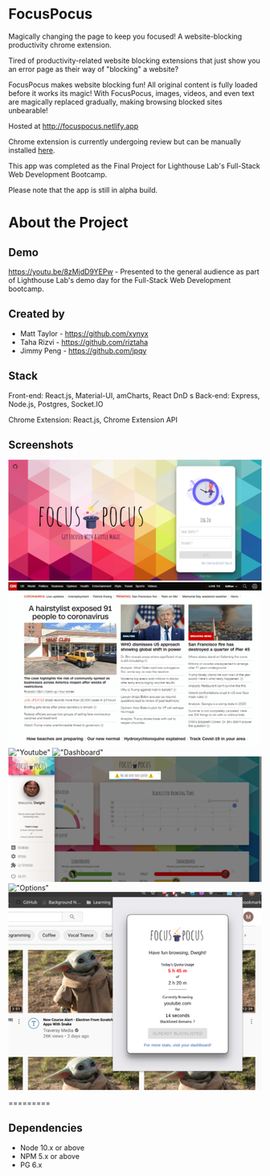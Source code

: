 # FocusPocus
Magically changing the page to keep you focused! A website-blocking productivity chrome extension.

Tired of productivity-related website blocking extensions that just show you an error page as their way of "blocking" a website? 

FocusPocus makes website blocking fun! All original content is fully loaded before it works its magic! With FocusPocus, images, videos, and even text are magically replaced gradually, making browsing blocked sites unbearable!

Hosted at http://focuspocus.netlify.app

Chrome extension is currently undergoing review but can be manually installed [here](https://github.com/LHL-FocusPocus/FocusPocus/releases).

This app was completed as the Final Project for Lighthouse Lab's Full-Stack Web Development Bootcamp. 

Please note that the app is still in alpha build.


# About the Project

## Demo
https://youtu.be/8zMjdD9YEPw - Presented to the general audience as part of Lighthouse Lab's demo day for the Full-Stack Web Development bootcamp.

## Created by
- Matt Taylor - https://github.com/xynyx
- Taha Rizvi - https://github.com/riztaha
- Jimmy Peng - https://github.com/jpqy

## Stack
Front-end: React.js, Material-UI, amCharts, React DnD
s
Back-end: Express, Node.js, Postgres, Socket.IO

Chrome Extension: React.js, Chrome Extension API

## Screenshots

!["Landing"](https://github.com/LHL-FocusPocus/FocusPocus/blob/new-gifs/screenshots/FocusPocus.png)
!["CNN"](https://github.com/LHL-FocusPocus/FocusPocus/blob/master/screenshots/FocusPocus-CNN.gif)
!["Youtube"](https://github.com/LHL-FocusPocus/FocusPocus/blob/master/screenshots/FocusPocus-Youtube.gif)
!["Dashboard"](https://github.com/LHL-FocusPocus/FocusPocus/blob/new-gifs/screenshots/dashboard2.gif)
!["Navbar"](https://github.com/LHL-FocusPocus/FocusPocus/blob/new-gifs/screenshots/Navbar.png)
!["Options"](https://github.com/LHL-FocusPocus/FocusPocus/blob/new-gifs/screenshots/options-page.gif)
!["Extension"](https://github.com/LHL-FocusPocus/FocusPocus/blob/new-gifs/screenshots/extension.png)

=========

<!-- ## Getting Started

1. Create the `.env` by using `.env.example` as a reference: `cp .env.example .env`
2. Update the .env file with your correct local information 
  - username: `labber` 
  - password: `labber` 
  - database: `final`
3. Install dependencies: `npm i` (in 'server', 'client', 'chrome-extension-react' directories)
4. Reset database: `npm run db:reset`
  - Check the db folder to see what gets created and seeded in the SDB
5. Run the server: `npm run local`
  - Note: nodemon is used, so you should not have to restart your server
6. Go to 'server' directory in terminal and type 'npm run local'
7. Go to 'client' directory in terminal and type 'npm start'
8. Go to 'chrome-extension-react' in terminal and run 'npm run build'
9. Go to Google Chrome url: chrome://extensions/
10. Click 'Load unpacked'. Navigate to 'chrome-extension-react/build' and select.
11. Visit `http://localhost:3000/` for and register.


## Warnings & Tips

- Use the `npm run db:reset` command each time there is a change to the database schema or seeds. 
  - It runs through each of the files, in order, and executes them against the database. 
  - Note: you will lose all newly created (test) data each time this is run, since the schema files will tend to `DROP` the tables and recreate them. -->

## Dependencies

- Node 10.x or above
- NPM 5.x or above
- PG 6.x
